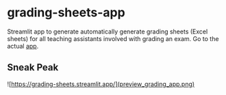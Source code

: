 # grading-sheets-app
Streamlit app to generate automatically generate grading sheets (Excel sheets) for all teaching assistants involved with grading an exam. Go to the actual [app](https://grading-sheets.streamlit.app/).

## Sneak Peak
![https://grading-sheets.streamlit.app/](preview_grading_app.png)
